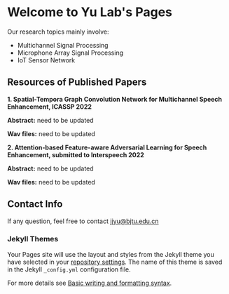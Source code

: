 # Welcome to Yu Lab's Pages

Our research topics mainly involve:
 - Multichannel Signal Processing
 - Microphone Array Signal Processing
 - IoT Sensor Network

## Resources of Published Papers

**1. Spatial-Tempora Graph Convolution Network for Multichannel Speech Enhancement, ICASSP 2022**

   **Abstract:**  need to be updated

   **Wav files:** need to be updated


**2. Attention-based Feature-aware Adversarial Learning for Speech Enhancement, submitted to Interspeech 2022**

   **Abstract:**  need to be updated

   **Wav files:** need to be updated


## Contact Info
If any question, feel free to contact <jjyu@bjtu.edu.cn>


### Jekyll Themes

Your Pages site will use the layout and styles from the Jekyll theme you have selected in your [repository settings](https://github.com/crystalyuu/YuLab.github.io/settings/pages). The name of this theme is saved in the Jekyll `_config.yml` configuration file.

For more details see [Basic writing and formatting syntax](https://docs.github.com/en/github/writing-on-github/getting-started-with-writing-and-formatting-on-github/basic-writing-and-formatting-syntax).



